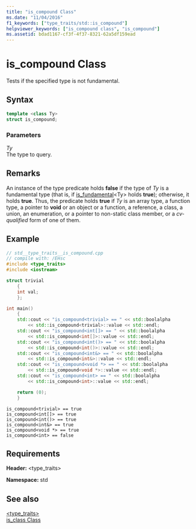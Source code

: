 ```yaml
---
title: "is_compound Class"
ms.date: "11/04/2016"
f1_keywords: ["type_traits/std::is_compound"]
helpviewer_keywords: ["is_compound class", "is_compound"]
ms.assetid: bdad1167-cf3f-4f37-8321-62a5df159ead
---
```

# is_compound Class

Tests if the specified type is not fundamental.

## Syntax

```cpp
template <class Ty>
struct is_compound;
```

### Parameters

*Ty*\
The type to query.

## Remarks

An instance of the type predicate holds **false** if the type of *Ty* is a fundamental type (that is, if [is_fundamental](../standard-library/is-fundamental-class.md)\<Ty> holds **true**); otherwise, it holds **true**. Thus, the predicate holds **true** if *Ty* is an array type, a function type, a pointer to **void** or an object or a function, a reference, a class, a union, an enumeration, or a pointer to non-static class member, or a *cv-qualified* form of one of them.

## Example

```cpp
// std__type_traits__is_compound.cpp
// compile with: /EHsc
#include <type_traits>
#include <iostream>

struct trivial
    {
    int val;
    };

int main()
    {
    std::cout << "is_compound<trivial> == " << std::boolalpha
        << std::is_compound<trivial>::value << std::endl;
    std::cout << "is_compound<int[]> == " << std::boolalpha
        << std::is_compound<int[]>::value << std::endl;
    std::cout << "is_compound<int()> == " << std::boolalpha
        << std::is_compound<int()>::value << std::endl;
    std::cout << "is_compound<int&> == " << std::boolalpha
        << std::is_compound<int&>::value << std::endl;
    std::cout << "is_compound<void *> == " << std::boolalpha
        << std::is_compound<void *>::value << std::endl;
    std::cout << "is_compound<int> == " << std::boolalpha
        << std::is_compound<int>::value << std::endl;

    return (0);
    }
```

```Output
is_compound<trivial> == true
is_compound<int[]> == true
is_compound<int()> == true
is_compound<int&> == true
is_compound<void *> == true
is_compound<int> == false
```

## Requirements

**Header:** \<type_traits>

**Namespace:** std

## See also

[<type_traits>](../standard-library/type-traits.md)\
[is_class Class](../standard-library/is-class-class.md)

